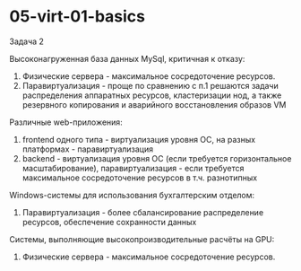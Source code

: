 # 05-virt-01-basics
Задача 2

Высоконагруженная база данных MySql, критичная к отказу:
1. Физические сервера - максимальное сосредоточение ресурсов.
2. Паравиртуализация - проще по сравнению с п.1 решаются задачи распределения аппаратных ресурсов, кластеризации нод, а также резервного копирования и аварийного восстановления образов VM

Различные web-приложения:
1. frontend одного типа - виртуализация уровня ОС, на разных платформах - паравиртуализация
2. backend - виртуализация уровня ОС (если требуется горизонтальное масштабирование), паравиртуализация - если требуется максимальное сосредоточение ресурсов в т.ч. разнотипных

Windows-системы для использования бухгалтерским отделом:
1. Паравиртуализация - более сбалансирование распределение ресурсов, обеспечение сохранности данных

Системы, выполняющие высокопроизводительные расчёты на GPU:
1. Физические сервера - максимальное сосредоточение ресурсов.
